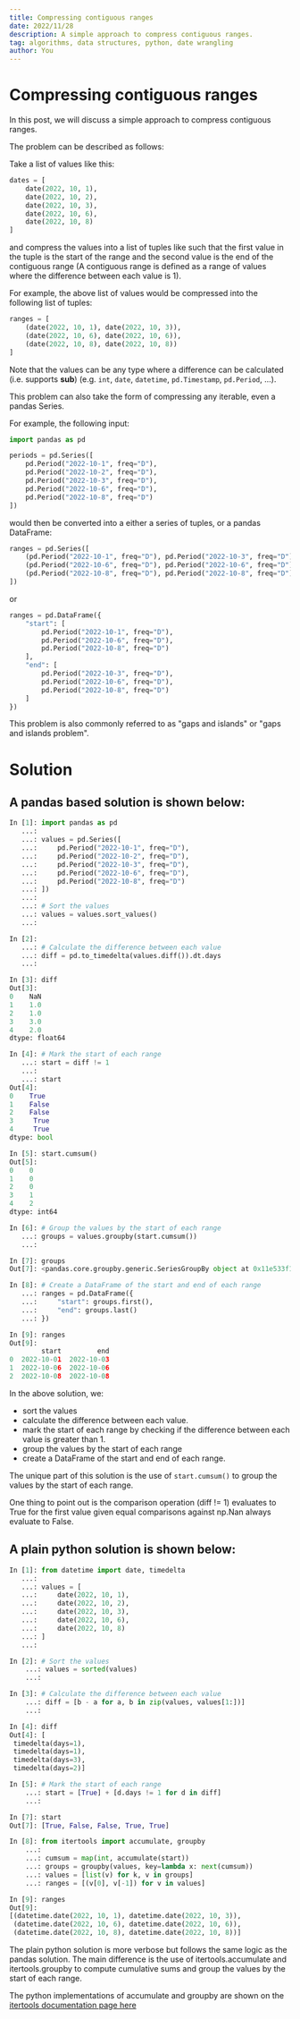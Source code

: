 ```yaml
---
title: Compressing contiguous ranges
date: 2022/11/28
description: A simple approach to compress contiguous ranges.
tag: algorithms, data structures, python, date wrangling
author: You
---
```


# Compressing contiguous ranges

In this post, we will discuss a simple approach to compress contiguous ranges.

The problem can be described as follows:

Take a list of values like this:

```python
dates = [
    date(2022, 10, 1),
    date(2022, 10, 2),
    date(2022, 10, 3),
    date(2022, 10, 6),
    date(2022, 10, 8)
]
```

and compress the values into a list of tuples like such that the first value in the tuple is the start of the range and the second value is the end of the contiguous range (A contiguous range is defined as a range of values where the difference between each value is 1).

For example, the above list of values would be compressed into the following list of tuples:

```python
ranges = [
    (date(2022, 10, 1), date(2022, 10, 3)),
    (date(2022, 10, 6), date(2022, 10, 6)),
    (date(2022, 10, 8), date(2022, 10, 8))
]
```

Note that the values can be any type where a difference can be calculated (i.e. supports __sub__) (e.g. `int`, `date`, `datetime`, `pd.Timestamp`, `pd.Period`, ...).  

This problem can also take the form of compressing any iterable, even a pandas Series.

For example, the following input:

```python
import pandas as pd

periods = pd.Series([
    pd.Period("2022-10-1", freq="D"),
    pd.Period("2022-10-2", freq="D"),
    pd.Period("2022-10-3", freq="D"),
    pd.Period("2022-10-6", freq="D"),
    pd.Period("2022-10-8", freq="D")
])
```

would then be converted into a either a series of tuples, or a pandas DataFrame:

```python
ranges = pd.Series([
    (pd.Period("2022-10-1", freq="D"), pd.Period("2022-10-3", freq="D")),
    (pd.Period("2022-10-6", freq="D"), pd.Period("2022-10-6", freq="D")),
    (pd.Period("2022-10-8", freq="D"), pd.Period("2022-10-8", freq="D"))
])
```

or

```python
ranges = pd.DataFrame({
    "start": [
        pd.Period("2022-10-1", freq="D"),
        pd.Period("2022-10-6", freq="D"),
        pd.Period("2022-10-8", freq="D")
    ],
    "end": [
        pd.Period("2022-10-3", freq="D"),
        pd.Period("2022-10-6", freq="D"),
        pd.Period("2022-10-8", freq="D")
    ]
})
```

This problem is also commonly referred to as "gaps and islands" or "gaps and islands problem".

# Solution

## A pandas based solution is shown below:

```python
In [1]: import pandas as pd
   ...: 
   ...: values = pd.Series([
   ...:     pd.Period("2022-10-1", freq="D"),
   ...:     pd.Period("2022-10-2", freq="D"),
   ...:     pd.Period("2022-10-3", freq="D"),
   ...:     pd.Period("2022-10-6", freq="D"),
   ...:     pd.Period("2022-10-8", freq="D")
   ...: ])
   ...: 
   ...: # Sort the values
   ...: values = values.sort_values()
   ...: 

In [2]: 
   ...: # Calculate the difference between each value
   ...: diff = pd.to_timedelta(values.diff()).dt.days
   ...: 

In [3]: diff
Out[3]: 
0    NaN
1    1.0
2    1.0
3    3.0
4    2.0
dtype: float64

In [4]: # Mark the start of each range
   ...: start = diff != 1
   ...: 
   ...: start
Out[4]: 
0    True
1    False
2    False
3     True
4     True
dtype: bool

In [5]: start.cumsum()
Out[5]: 
0    0
1    0
2    0
3    1
4    2
dtype: int64

In [6]: # Group the values by the start of each range
   ...: groups = values.groupby(start.cumsum())
   ...: 

In [7]: groups
Out[7]: <pandas.core.groupby.generic.SeriesGroupBy object at 0x11e533f10>

In [8]: # Create a DataFrame of the start and end of each range
   ...: ranges = pd.DataFrame({
   ...:     "start": groups.first(),
   ...:     "end": groups.last()
   ...: })

In [9]: ranges
Out[9]: 
        start         end
0  2022-10-01  2022-10-03
1  2022-10-06  2022-10-06
2  2022-10-08  2022-10-08
```


In the above solution, we:
- sort the values
- calculate the difference between each value.
- mark the start of each range by checking if the difference between each value is greater than 1.
- group the values by the start of each range
- create a DataFrame of the start and end of each range.

The unique part of this solution is the use of `start.cumsum()` to group the values by the start of each range.  

One thing to point out is the comparison operation (diff != 1) evaluates to True for the first value given equal comparisons against np.Nan always evaluate to False. 


## A plain python solution is shown below:

```python
In [1]: from datetime import date, timedelta
   ...: 
   ...: values = [
   ...:     date(2022, 10, 1),
   ...:     date(2022, 10, 2),
   ...:     date(2022, 10, 3),
   ...:     date(2022, 10, 6),
   ...:     date(2022, 10, 8)
   ...: ]
   ...:

In [2]: # Sort the values  
    ...: values = sorted(values)
    ...:

In [3]: # Calculate the difference between each value
    ...: diff = [b - a for a, b in zip(values, values[1:])]
    ...:

In [4]: diff
Out[4]: [
 timedelta(days=1),
 timedelta(days=1),
 timedelta(days=3),
 timedelta(days=2)]

In [5]: # Mark the start of each range
    ...: start = [True] + [d.days != 1 for d in diff]
    ...:

In [7]: start
Out[7]: [True, False, False, True, True]

In [8]: from itertools import accumulate, groupby
    ...: 
    ...: cumsum = map(int, accumulate(start))
    ...: groups = groupby(values, key=lambda x: next(cumsum))
    ...: values = [list(v) for k, v in groups]
    ...: ranges = [(v[0], v[-1]) for v in values]

In [9]: ranges
Out[9]: 
[(datetime.date(2022, 10, 1), datetime.date(2022, 10, 3)),
 (datetime.date(2022, 10, 6), datetime.date(2022, 10, 6)),
 (datetime.date(2022, 10, 8), datetime.date(2022, 10, 8))]
```

The plain python solution is more verbose but follows the same logic as the pandas solution.  The main difference is the use of itertools.accumulate and itertools.groupby to compute cumulative sums and group the values by the start of each range.

The python implementations of accumulate and groupby are shown on the [itertools documentation page here](https://docs.python.org/3/library/itertools.html#itertools.groupby)

